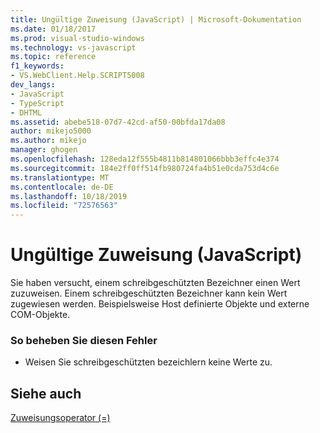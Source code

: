 ```yaml
---
title: Ungültige Zuweisung (JavaScript) | Microsoft-Dokumentation
ms.date: 01/18/2017
ms.prod: visual-studio-windows
ms.technology: vs-javascript
ms.topic: reference
f1_keywords:
- VS.WebClient.Help.SCRIPT5008
dev_langs:
- JavaScript
- TypeScript
- DHTML
ms.assetid: abebe518-07d7-42cd-af50-00bfda17da08
author: mikejo5000
ms.author: mikejo
manager: ghogen
ms.openlocfilehash: 128eda12f555b4811b814801066bbb3effc4e374
ms.sourcegitcommit: 184e2ff0ff514fb980724fa4b51e0cda753d4c6e
ms.translationtype: MT
ms.contentlocale: de-DE
ms.lasthandoff: 10/18/2019
ms.locfileid: "72576563"
---
```

# <a name="illegal-assignment-javascript"></a>Ungültige Zuweisung (JavaScript)
Sie haben versucht, einem schreibgeschützten Bezeichner einen Wert zuzuweisen. Einem schreibgeschützten Bezeichner kann kein Wert zugewiesen werden. Beispielsweise Host definierte Objekte und externe COM-Objekte.  
  
### <a name="to-correct-this-error"></a>So beheben Sie diesen Fehler  
  
- Weisen Sie schreibgeschützten bezeichlern keine Werte zu.  
  
## <a name="see-also"></a>Siehe auch  
 [Zuweisungsoperator (=)](../../javascript/reference/assignment-operator-decrement-equal-javascript.md)